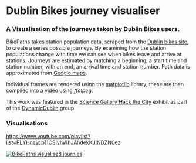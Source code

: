 Dublin Bikes journey visualiser   
========

### A Visualisation of the journeys taken by Dublin Bikes users.

BikePaths takes station population data, scraped from the [Dublin bikes site](http://www.dublinbikes.ie/), to create a series possible journeys. By examining how the station populations change with time we can see when bikes leave and arrive at stations. Journeys are estimated by matching a beginning, a start time and station number, with an end, an arrival time and station number. Path data is approximated from [Google maps](www.maps.google.com). 

Individual frames are rendered using the [matplotlib](http://matplotlib.org/) library, these are then compiled into a video using _ffmpeg_.

This work was featured in the [Science Gallery Hack the City](https://dublin.sciencegallery.com/hackthecity/) exhibit as part of the [DynamicDublin](https://dublin.sciencegallery.com/hackthecity/dynamicdublin/) group.


### Visualisations
https://www.youtube.com/playlist?list=PLYHnaycp11CSIvhWhJAhdekKJINDZN0ez

[![BikePaths visualised journies](http://img.youtube.com/vi/_9m9Ygdxp8Q/1.jpg)](https://www.youtube.com/playlist?list=PLYHnaycp11CSIvhWhJAhdekKJINDZN0ez)
